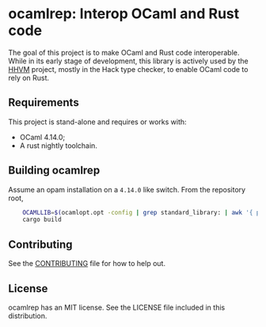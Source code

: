 # ocamlrep: Interop OCaml and Rust code

The goal of this project is to make OCaml and Rust code interoperable. While in its early stage of development, this library is actively used by the [HHVM](https://github.com/facebook/hhvm) project, mostly in the Hack type checker, to enable OCaml code to rely on Rust.

## Requirements
This project is stand-alone and requires or works with:

  - OCaml 4.14.0;
  - A rust nightly toolchain.

## Building ocamlrep
Assume an opam installation on a `4.14.0` like switch. From the repository root,
```bash
    OCAMLLIB=$(ocamlopt.opt -config | grep standard_library: | awk '{ print $2 }'); export OCAMLLIB
    cargo build
```

## Contributing
See the [CONTRIBUTING](CONTRIBUTING.md) file for how to help out.

## License
ocamlrep has an MIT license. See the LICENSE file included in this distribution.
